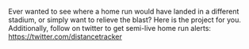 Ever wanted to see where a home run would have landed in a different stadium, or simply want to relieve the blast? Here is the project for you. Additionally, follow on twitter to get semi-live home run alerts: https://twitter.com/distancetracker
